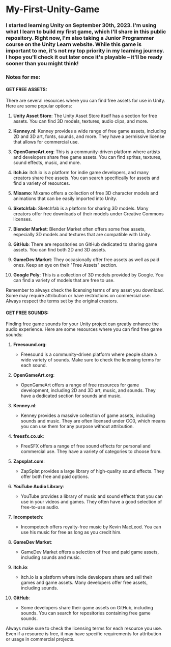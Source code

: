 # My-First-Unity-Game


### I started learning Unity on September 30th, 2023. I'm using what I learn to build my first game, which I'll share in this public repository. Right now, I'm also taking a Junior Programmer course on the Unity Learn website. While this game is important to me, it's not my top priority in my learning journey. I hope you'll check it out later once it's playable – it'll be ready sooner than you might think!


### Notes for me:

#### GET FREE ASSETS:

There are several resources where you can find free assets for use in Unity. Here are some popular options:

1. **Unity Asset Store**: The Unity Asset Store itself has a section for free assets. You can find 3D models, textures, audio clips, and more.

2. **Kenney.nl**: Kenney provides a wide range of free game assets, including 2D and 3D art, fonts, sounds, and more. They have a permissive license that allows for commercial use.

3. **OpenGameArt.org**: This is a community-driven platform where artists and developers share free game assets. You can find sprites, textures, sound effects, music, and more.

4. **itch.io**: itch.io is a platform for indie game developers, and many creators share free assets. You can search specifically for assets and find a variety of resources.

5. **Mixamo**: Mixamo offers a collection of free 3D character models and animations that can be easily imported into Unity.

6. **Sketchfab**: Sketchfab is a platform for sharing 3D models. Many creators offer free downloads of their models under Creative Commons licenses.

7. **Blender Market**: Blender Market often offers some free assets, especially 3D models and textures that are compatible with Unity.

8. **GitHub**: There are repositories on GitHub dedicated to sharing game assets. You can find both 2D and 3D assets.

9. **GameDev Market**: They occasionally offer free assets as well as paid ones. Keep an eye on their "Free Assets" section.

10. **Google Poly**: This is a collection of 3D models provided by Google. You can find a variety of models that are free to use.

Remember to always check the licensing terms of any asset you download. Some may require attribution or have restrictions on commercial use. Always respect the terms set by the original creators.

#### GET FREE SOUNDS:

Finding free game sounds for your Unity project can greatly enhance the audio experience. Here are some resources where you can find free game sounds:

1. **Freesound.org**:
   - Freesound is a community-driven platform where people share a wide variety of sounds. Make sure to check the licensing terms for each sound.

2. **OpenGameArt.org**:
   - OpenGameArt offers a range of free resources for game development, including 2D and 3D art, music, and sounds. They have a dedicated section for sounds and music.

3. **Kenney.nl**:
   - Kenney provides a massive collection of game assets, including sounds and music. They are often licensed under CC0, which means you can use them for any purpose without attribution.

4. **freesfx.co.uk**:
   - FreeSFX offers a range of free sound effects for personal and commercial use. They have a variety of categories to choose from.

5. **Zapsplat.com**:
   - ZapSplat provides a large library of high-quality sound effects. They offer both free and paid options.

6. **YouTube Audio Library**:
   - YouTube provides a library of music and sound effects that you can use in your videos and games. They often have a good selection of free-to-use audio.

7. **Incompetech**:
   - Incompetech offers royalty-free music by Kevin MacLeod. You can use his music for free as long as you credit him.

8. **GameDev Market**:
   - GameDev Market offers a selection of free and paid game assets, including sounds and music.

9. **itch.io**:
   - itch.io is a platform where indie developers share and sell their games and game assets. Many developers offer free assets, including sounds.

10. **GitHub**:
    - Some developers share their game assets on GitHub, including sounds. You can search for repositories containing free game sounds.

Always make sure to check the licensing terms for each resource you use. Even if a resource is free, it may have specific requirements for attribution or usage in commercial projects.